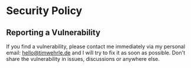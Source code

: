 # Security Policy

## Reporting a Vulnerability

If you find a vulnerability, please contact me immediately via my personal email: [hello@timwehrle.de](mailto:hello@timwehrle.de) and I will try to fix it as soon as possible. Don't share the vulnerability in issues, discussions or anywhere else.
